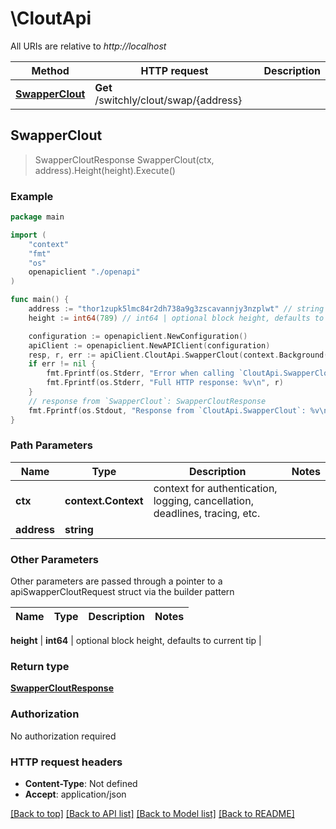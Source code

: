 # \CloutApi

All URIs are relative to *http://localhost*

Method | HTTP request | Description
------------- | ------------- | -------------
[**SwapperClout**](CloutApi.md#SwapperClout) | **Get** /switchly/clout/swap/{address} | 



## SwapperClout

> SwapperCloutResponse SwapperClout(ctx, address).Height(height).Execute()





### Example

```go
package main

import (
    "context"
    "fmt"
    "os"
    openapiclient "./openapi"
)

func main() {
    address := "thor1zupk5lmc84r2dh738a9g3zscavannjy3nzplwt" // string | 
    height := int64(789) // int64 | optional block height, defaults to current tip (optional)

    configuration := openapiclient.NewConfiguration()
    apiClient := openapiclient.NewAPIClient(configuration)
    resp, r, err := apiClient.CloutApi.SwapperClout(context.Background(), address).Height(height).Execute()
    if err != nil {
        fmt.Fprintf(os.Stderr, "Error when calling `CloutApi.SwapperClout``: %v\n", err)
        fmt.Fprintf(os.Stderr, "Full HTTP response: %v\n", r)
    }
    // response from `SwapperClout`: SwapperCloutResponse
    fmt.Fprintf(os.Stdout, "Response from `CloutApi.SwapperClout`: %v\n", resp)
}
```

### Path Parameters


Name | Type | Description  | Notes
------------- | ------------- | ------------- | -------------
**ctx** | **context.Context** | context for authentication, logging, cancellation, deadlines, tracing, etc.
**address** | **string** |  | 

### Other Parameters

Other parameters are passed through a pointer to a apiSwapperCloutRequest struct via the builder pattern


Name | Type | Description  | Notes
------------- | ------------- | ------------- | -------------

 **height** | **int64** | optional block height, defaults to current tip | 

### Return type

[**SwapperCloutResponse**](SwapperCloutResponse.md)

### Authorization

No authorization required

### HTTP request headers

- **Content-Type**: Not defined
- **Accept**: application/json

[[Back to top]](#) [[Back to API list]](../README.md#documentation-for-api-endpoints)
[[Back to Model list]](../README.md#documentation-for-models)
[[Back to README]](../README.md)

